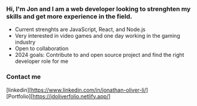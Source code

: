 ### Hi, I'm Jon and I am a web developer looking to strenghten my skills and get more experience in the field.

- Current strenghts are JavaScript, React, and Node.js
- Very interested in video games and one day working in the gaming industry
- Open to collaboration
- 2024 goals: Contribute to and open source project and find the right developer role for me


### Contact me

[linkedin][https://www.linkedin.com/in/jonathan-oliver-li/] <br />
[Portfolio][https://jdoliverfolio.netlify.app/]
